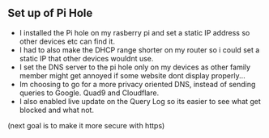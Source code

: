 
## Set up of Pi Hole

- I installed the Pi hole on my rasberry pi and set a static IP address so other devices etc can find it.
- I had to also make the DHCP range shorter on my router so i could set a static IP that other devices wouldnt use.
- I set the DNS server to the pi hole only on my devices as other family member might get annoyed if some website dont display properly...
- Im choosing to go for a more privacy oriented DNS, instead of sending queries to Google. Quad9 and Cloudflare.
- I also enabled live update on the Query Log so its easier to see what get blocked and what not.

(next goal is to make it more secure with https)
